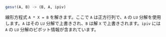 ```julia
gesv!(A, B) -> (B, A, ipiv)
```

線形方程式 `A * X = B` を解きます。ここで `A` は正方行列で、`A` の `LU` 分解を使用します。`A` はその `LU` 分解で上書きされ、`B` は解 `X` で上書きされます。`ipiv` には `A` の `LU` 分解のピボット情報が含まれています。
